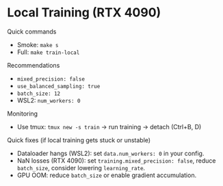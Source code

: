 # Local Training (RTX 4090)

Quick commands

- Smoke: `make s`
- Full: `make train-local`

Recommendations

- `mixed_precision: false`
- `use_balanced_sampling: true`
- `batch_size: 12`
- WSL2: `num_workers: 0`

Monitoring

- Use tmux: `tmux new -s train` → run training → detach (Ctrl+B, D)

Quick fixes (if local training gets stuck or unstable)

- Dataloader hangs (WSL2): set `data.num_workers: 0` in your config.
- NaN losses (RTX 4090): set `training.mixed_precision: false`, reduce `batch_size`, consider lowering `learning_rate`.
- GPU OOM: reduce `batch_size` or enable gradient accumulation.
